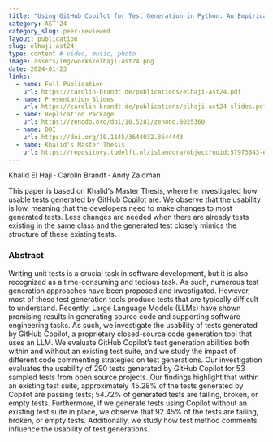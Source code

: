 ```yaml
---
title: "Using GitHub Copilot for Test Generation in Python: An Empirical Study"
category: AST'24
category_slug: peer-reviewed
layout: publication
slug: elhaji-ast24
type: content # video, music, photo
image: assets/img/works/elhaji-ast24.png
date: 2024-01-23
links:
  - name: Full Publication
    url: https://carolin-brandt.de/publications/elhaji-ast24.pdf
  - name: Presentation Slides
    url: https://carolin-brandt.de/publications/elhaji-ast24-slides.pdf
  - name: Replication Package
    url: https://zenodo.org/doi/10.5281/zenodo.8025360
  - name: DOI
    url: https://doi.org/10.1145/3644032.3644443
  - name: Khalid's Master Thesis
    url: https://repository.tudelft.nl/islandora/object/uuid:57973043-efa8-4534-9afe-c64287c22d64
---
```


Khalid El Haji · Carolin Brandt · Andy Zaidman

This paper is based on Khalid's Master Thesis, where he investigated how usable tests generated by GitHub Copilot are. We observe that the usability is low, meaning that the developers need to make changes to most generated tests. Less changes are needed when there are already tests existing in the same class and the generated test closely mimics the structure of these existing tests.

### Abstract
Writing unit tests is a crucial task in software development, but it is also recognized as a time-consuming and tedious task. As such, numerous test generation approaches have been proposed and investigated. However, most of these test generation tools produce tests that are typically difficult to understand. Recently, Large Language Models (LLMs) have shown promising results in generating source code and supporting software engineering tasks. As such, we investigate the usability of tests generated by GitHub Copilot, a proprietary closed-source code generation tool that uses an LLM. We evaluate GitHub Copilot’s test generation abilities both within and without an existing test suite, and we study the impact of different code commenting strategies on test generations.
Our investigation evaluates the usability of 290 tests generated by GitHub Copilot for 53 sampled tests from open source projects. Our findings highlight that within an existing test suite, approximately 45.28% of the tests generated by Copilot are passing tests; 54.72% of generated tests are failing, broken, or empty tests. Furthermore, if we generate tests using Copilot without an existing test suite in place, we observe that 92.45% of the tests are failing, broken, or empty tests. Additionally, we study how test method comments influence the usability of test generations.

